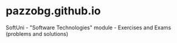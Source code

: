 # pazzobg.github.io
SoftUni - "Software Technologies" module - Exercises and Exams (problems and solutions)
